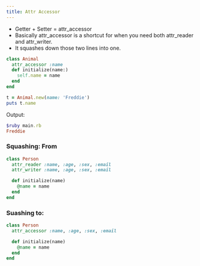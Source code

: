 ```yaml
---
title: Attr Accessor
---
```


- Getter + Setter = attr_accessor
- Basically attr_accessor is a shortcut for when you need both attr_reader and attr_writer.
- It squashes down those two lines into one.

```rb
class Animal
  attr_accessor :name
  def initialize(name:)
    self.name = name
  end
end

t = Animal.new(name: 'Freddie')
puts t.name 
```

Output:

```rb
$ruby main.rb
Freddie
```

### Squashing: From

```rb
class Person
  attr_reader :name, :age, :sex, :email
  attr_writer :name, :age, :sex, :email

  def initialize(name)
    @name = name
  end
end
```

### Suashing to:
```rb
class Person
  attr_accessor :name, :age, :sex, :email

  def initialize(name)
    @name = name
  end
end